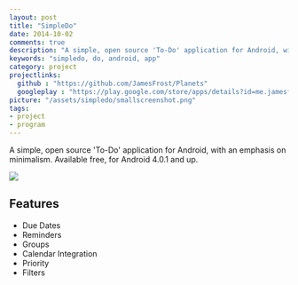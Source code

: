 ```yaml
---
layout: post
title: "SimpleDo"
date: 2014-10-02
comments: true
description: "A simple, open source 'To-Do' application for Android, with an emphasis on minimalism. Available free, for Android 4.0.1 and up."
keywords: "simpledo, do, android, app"
category: project
projectlinks: 
  github : "https://github.com/JamesFrost/Planets"
  googleplay : "https://play.google.com/store/apps/details?id=me.jamesfrost.simpledo"
picture: "/assets/simpledo/smallscreenshot.png"
tags:
- project
- program
---
```


<p>A simple, open source 'To-Do' application for Android, with an emphasis on minimalism. Available free, for Android 4.0.1 and up.</p>

<img src="{{ site.url | append:'/assets/simpledo/smallscreenshot.png' }}" class="container hero"/>

Features
--------

<ul class="simple-list">
	<li>Due Dates</li>
	<li>Reminders</li>
	<li>Groups</li>
	<li>Calendar Integration</li>
	<li>Priority</li>
	<li>Filters</li>
</ul>
